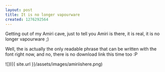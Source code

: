 ```yaml
---
layout: post
title: It is no longer vapourware
created: 1276292564
---
```

Getting out of my Amiri cave, just to tell you Amiri is there, it is real, it is no longer vapourware ;)

Well, the is actually the only readable phrase that can be written with the font right now, and no, there is no download link this time too :P

![]({{ site.url }}/assets/images/amiriishere.png)
